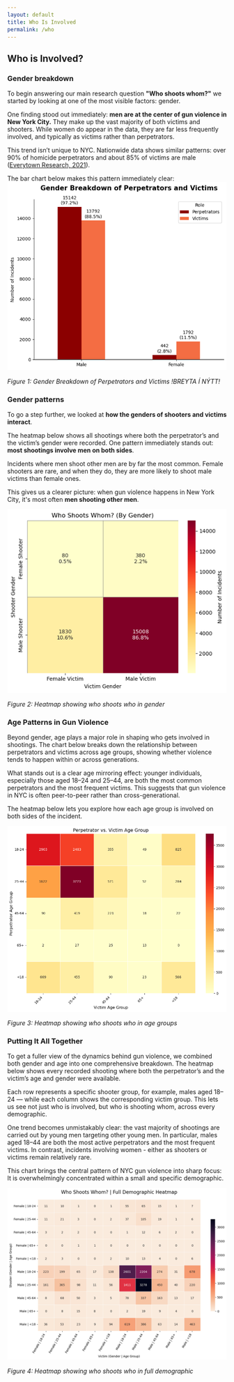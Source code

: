 ```yaml
---
layout: default
title: Who Is Involved
permalink: /who
---
```


## Who is Involved?

### Gender breakdown
To begin answering our main research question **"Who shoots whom?"** we started by looking at one of the most visible factors: gender.

One finding stood out immediately: **men are at the center of gun violence in New York City.** They make up the vast majority of both victims and shooters. While women do appear in the data, they are far less frequently involved, and typically as victims rather than perpetrators.

This trend isn’t unique to NYC. Nationwide data shows similar patterns: over 90% of homicide perpetrators and about 85% of victims are male ([Everytown Research, 2021](https://everytownresearch.org/report/guns-and-violence-against-women/)).

The bar chart below makes this pattern immediately clear:
![Bar chart gender](/assets/fig1.png)

*Figure 1: Gender Breakdown of Perpetrators and Victims !BREYTA Í NÝTT!*

### Gender patterns
To go a step further, we looked at **how the genders of shooters and victims interact**.

The heatmap below shows all shootings where both the perpetrator’s and the victim’s gender were recorded. One pattern immediately stands out: **most shootings involve men on both sides**.

Incidents where men shoot other men are by far the most common. Female shooters are rare, and when they do, they are more likely to shoot male victims than female ones.

This gives us a clearer picture: when gun violence happens in New York City, it's most often **men shooting other men**.

![Gender heatmap](/assets/gender.png)

*Figure 2: Heatmap showing who shoots who in gender*

### Age Patterns in Gun Violence

Beyond gender, age plays a major role in shaping who gets involved in shootings. 
The chart below breaks down the relationship between perpetrators and victims across age groups, showing whether violence tends to happen within or across generations.

What stands out is a clear age mirroring effect: younger individuals, especially those aged 18–24 and 25–44, are both the most common perpetrators and the most frequent victims. This suggests that gun violence in NYC is often peer-to-peer rather than cross-generational.

The heatmap below lets you explore how each age group is involved on both sides of the incident.

![Age heatmap](/assets/agegroup.png)

*Figure 3: Heatmap showing who shoots who in age groups*


### Putting It All Together
To get a fuller view of the dynamics behind gun violence, we combined both gender and age into one comprehensive breakdown. The heatmap below shows every recorded shooting where both the perpetrator’s and the victim’s age and gender were available.

Each row represents a specific shooter group, for example, males aged 18–24 — while each column shows the corresponding victim group. This lets us see not just who is involved, but who is shooting whom, across every demographic.

One trend becomes unmistakably clear: the vast majority of shootings are carried out by young men targeting other young men. In particular, males aged 18–44 are both the most active perpetrators and the most frequent victims. In contrast, incidents involving women - either as shooters or victims remain relatively rare.

This chart brings the central pattern of NYC gun violence into sharp focus:
It is overwhelmingly concentrated within a small and specific demographic.

![Combined heatmap](/assets/combineddynamics.png)

*Figure 4: Heatmap showing who shoots who in full demographic*

